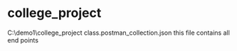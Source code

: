 # college_project
C:\demo1\college_project
class.postman_collection.json this file contains all end points
